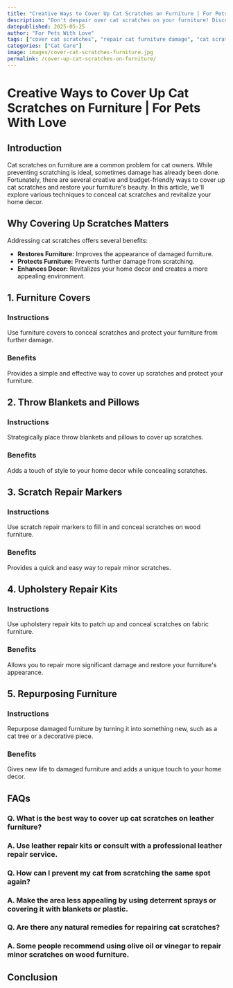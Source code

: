 ```yaml
---
title: "Creative Ways to Cover Up Cat Scratches on Furniture | For Pets With Love"
description: "Don't despair over cat scratches on your furniture! Discover creative and budget-friendly ways to cover up cat scratches and restore your home's beauty."
datepublished: 2025-05-25
author: "For Pets With Love"
tags: ["cover cat scratches", "repair cat furniture damage", "cat scratching solutions"]
categories: ["Cat Care"]
image: images/cover-cat-scratches-furniture.jpg
permalink: /cover-up-cat-scratches-on-furniture/
---
```


# Creative Ways to Cover Up Cat Scratches on Furniture | For Pets With Love

## Introduction

Cat scratches on furniture are a common problem for cat owners. While preventing scratching is ideal, sometimes damage has already been done. Fortunately, there are several creative and budget-friendly ways to cover up cat scratches and restore your furniture's beauty. In this article, we'll explore various techniques to conceal cat scratches and revitalize your home decor.

## Why Covering Up Scratches Matters

Addressing cat scratches offers several benefits:

*   **Restores Furniture:** Improves the appearance of damaged furniture.
*   **Protects Furniture:** Prevents further damage from scratching.
*   **Enhances Decor:** Revitalizes your home decor and creates a more appealing environment.

## 1. Furniture Covers

### Instructions

Use furniture covers to conceal scratches and protect your furniture from further damage.

### Benefits

Provides a simple and effective way to cover up scratches and protect your furniture.

## 2. Throw Blankets and Pillows

### Instructions

Strategically place throw blankets and pillows to cover up scratches.

### Benefits

Adds a touch of style to your home decor while concealing scratches.

## 3. Scratch Repair Markers

### Instructions

Use scratch repair markers to fill in and conceal scratches on wood furniture.

### Benefits

Provides a quick and easy way to repair minor scratches.

## 4. Upholstery Repair Kits

### Instructions

Use upholstery repair kits to patch up and conceal scratches on fabric furniture.

### Benefits

Allows you to repair more significant damage and restore your furniture's appearance.

## 5. Repurposing Furniture

### Instructions

Repurpose damaged furniture by turning it into something new, such as a cat tree or a decorative piece.

### Benefits

Gives new life to damaged furniture and adds a unique touch to your home decor.

## FAQs

### Q. What is the best way to cover up cat scratches on leather furniture?

### A. Use leather repair kits or consult with a professional leather repair service.

### Q. How can I prevent my cat from scratching the same spot again?

### A. Make the area less appealing by using deterrent sprays or covering it with blankets or plastic.

### Q. Are there any natural remedies for repairing cat scratches?

### A. Some people recommend using olive oil or vinegar to repair minor scratches on wood furniture.

## Conclusion

